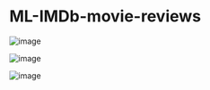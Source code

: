 # ML-IMDb-movie-reviews

![image](https://user-images.githubusercontent.com/62473938/147903910-71b10a61-6666-4ca0-ab9d-66b2b3002da2.png)

![image](https://user-images.githubusercontent.com/62473938/147903917-85a3a62a-65dd-4ef0-80b7-22b6d109e1a7.png)

![image](https://user-images.githubusercontent.com/62473938/147903924-e1d7b08c-843b-4f04-9ba5-2552c408dbf2.png)
